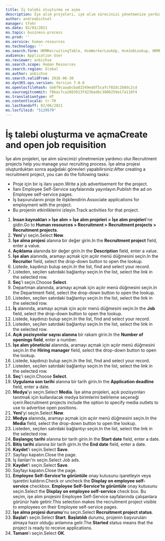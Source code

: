 ```yaml
---
title: İş talebi oluşturma ve açma
description: İşe alım projeleri, işe alım sürecinizi yönetmenize yardımcı olur.
author: andreabichsel
manager: tfehr
ms.date: 02/03/2021
ms.topic: business-process
ms.prod: ''
ms.service: human-resources
ms.technology: ''
ms.search.form: HRMRecruitingTable, HcmWorkerLookUp, HcmJobLookup, HRMRecruitingMedia, HRMRecruitingJobAd, HcmPersonnelManagementWorkspace
audience: Application User
ms.reviewer: anbichse
ms.search.scope: Human Resources
ms.search.region: Global
ms.author: anbichse
ms.search.validFrom: 2016-06-30
ms.dyn365.ops.version: Version 7.0.0
ms.openlocfilehash: da6f9caaabcba81549eddf5cafcf02dc2b0dc2cd
ms.sourcegitcommit: f8bac7ca2803913fd236adbc3806259a17a110f4
ms.translationtype: HT
ms.contentlocale: tr-TR
ms.lasthandoff: 02/06/2021
ms.locfileid: "5129579"
---
```

# <a name="create-and-open-job-requisition"></a><span data-ttu-id="4764f-103">İş talebi oluşturma ve açma</span><span class="sxs-lookup"><span data-stu-id="4764f-103">Create and open job requisition</span></span>

<span data-ttu-id="4764f-104">İşe alım projeleri, işe alım sürecinizi yönetmenize yardımcı olur.</span><span class="sxs-lookup"><span data-stu-id="4764f-104">Recruitment projects help you manage your recruiting process.</span></span> <span data-ttu-id="4764f-105">İşe alma projesi oluşturduktan sonra aşağıdaki görevleri yapabilirsiniz:</span><span class="sxs-lookup"><span data-stu-id="4764f-105">After creating a recruitment project, you can do the following tasks:</span></span>

- <span data-ttu-id="4764f-106">Proje için bir iş ilanı yazın.</span><span class="sxs-lookup"><span data-stu-id="4764f-106">Write a job advertisement for the project.</span></span>
- <span data-ttu-id="4764f-107">İlanı Employee Self-Service sayfalarında yayınlayın.</span><span class="sxs-lookup"><span data-stu-id="4764f-107">Publish the ad on Employee self-service pages.</span></span>
- <span data-ttu-id="4764f-108">İş başvurularını proje ile ilişkilendirin.</span><span class="sxs-lookup"><span data-stu-id="4764f-108">Associate applications for employment with the project.</span></span>
- <span data-ttu-id="4764f-109">Bu projenin etkinliklerini izleyin.</span><span class="sxs-lookup"><span data-stu-id="4764f-109">Track activities for that project.</span></span> 

1. <span data-ttu-id="4764f-110">**İnsan kaynakları > İşe alım > İşe alım projeleri > İşe alım projeleri**'ne gidin.</span><span class="sxs-lookup"><span data-stu-id="4764f-110">Go to **Human resources > Recruitment > Recruitment projects > Recruitment projects**.</span></span>
2. <span data-ttu-id="4764f-111">**Yeni**'yi seçin.</span><span class="sxs-lookup"><span data-stu-id="4764f-111">Select **New**.</span></span>
3. <span data-ttu-id="4764f-112">**İşe alma projesi** alanına bir değer girin.</span><span class="sxs-lookup"><span data-stu-id="4764f-112">In the **Recruitment project** field, enter a value.</span></span>
4. <span data-ttu-id="4764f-113">**Açıklama** alanında bir değer girin.</span><span class="sxs-lookup"><span data-stu-id="4764f-113">In the **Description** field, enter a value.</span></span>
5. <span data-ttu-id="4764f-114">**İşe alan** alanında, aramayı açmak için açılır menü düğmesini seçin.</span><span class="sxs-lookup"><span data-stu-id="4764f-114">In the **Recruiter** field, select the drop-down button to open the lookup.</span></span>
6. <span data-ttu-id="4764f-115">Listede, kaydınızı bulup seçin.</span><span class="sxs-lookup"><span data-stu-id="4764f-115">In the list, find and select your record.</span></span>
7. <span data-ttu-id="4764f-116">Listeden, seçilen satırdaki bağlantıyı seçin.</span><span class="sxs-lookup"><span data-stu-id="4764f-116">In the list, select the link in the selected row.</span></span>
8. <span data-ttu-id="4764f-117">**Seç**'i seçin.</span><span class="sxs-lookup"><span data-stu-id="4764f-117">Choose **Select**.</span></span>
9. <span data-ttu-id="4764f-118">Departman alanında, aramayı açmak için açılır menü düğmesini seçin.</span><span class="sxs-lookup"><span data-stu-id="4764f-118">In the Department field, select the drop-down button to open the lookup.</span></span>
10. <span data-ttu-id="4764f-119">Listeden, seçilen satırdaki bağlantıyı seçin.</span><span class="sxs-lookup"><span data-stu-id="4764f-119">In the list, select the link in the selected row.</span></span>
11. <span data-ttu-id="4764f-120">**İş** alanında, aramayı açmak için açılır menü düğmesini seçin.</span><span class="sxs-lookup"><span data-stu-id="4764f-120">In the **Job** field, select the drop-down button to open the lookup.</span></span>
12. <span data-ttu-id="4764f-121">Listede, kaydınızı bulup seçin.</span><span class="sxs-lookup"><span data-stu-id="4764f-121">In the list, find and select your record.</span></span>
13. <span data-ttu-id="4764f-122">Listeden, seçilen satırdaki bağlantıyı seçin.</span><span class="sxs-lookup"><span data-stu-id="4764f-122">In the list, select the link in the selected row.</span></span>
14. <span data-ttu-id="4764f-123">**Açık pozisyonlar sayısı alanına** bir rakam girin.</span><span class="sxs-lookup"><span data-stu-id="4764f-123">In the **Number of openings field**, enter a number.</span></span>
15. <span data-ttu-id="4764f-124">**İşe alım yöneticisi** alanında, aramayı açmak için açılır menü düğmesini seçin.</span><span class="sxs-lookup"><span data-stu-id="4764f-124">In the **Hiring manager** field, select the drop-down button to open the lookup.</span></span>
16. <span data-ttu-id="4764f-125">Listede, kaydınızı bulup seçin.</span><span class="sxs-lookup"><span data-stu-id="4764f-125">In the list, find and select your record.</span></span>
17. <span data-ttu-id="4764f-126">Listeden, seçilen satırdaki bağlantıyı seçin.</span><span class="sxs-lookup"><span data-stu-id="4764f-126">In the list, select the link in the selected row.</span></span>
18. <span data-ttu-id="4764f-127">**Seç**'i seçin.</span><span class="sxs-lookup"><span data-stu-id="4764f-127">Choose **Select**.</span></span>
19. <span data-ttu-id="4764f-128">**Uygulama son tarihi** alanına bir tarih girin.</span><span class="sxs-lookup"><span data-stu-id="4764f-128">In the **Application deadline** field, enter a date.</span></span>
20. <span data-ttu-id="4764f-129">**Medya**'yı seçin.</span><span class="sxs-lookup"><span data-stu-id="4764f-129">Select **Media**.</span></span> <span data-ttu-id="4764f-130">İşe alma projeleri, açık pozisyonları tanıtmak için kullanılacak medya birimlerini belirleme seçeneği içerir.</span><span class="sxs-lookup"><span data-stu-id="4764f-130">Recruitment projects include the option to specify media outlets to use to advertise open positions.</span></span>  
21. <span data-ttu-id="4764f-131">**Yeni**'yi seçin.</span><span class="sxs-lookup"><span data-stu-id="4764f-131">Select **New**.</span></span>
22. <span data-ttu-id="4764f-132">**Medya** alanında, aramayı açmak için açılır menü düğmesini seçin.</span><span class="sxs-lookup"><span data-stu-id="4764f-132">In the **Media** field, select the drop-down button to open the lookup.</span></span>
23. <span data-ttu-id="4764f-133">Listeden, seçilen satırdaki bağlantıyı seçin.</span><span class="sxs-lookup"><span data-stu-id="4764f-133">In the list, select the link in the selected row.</span></span>
24. <span data-ttu-id="4764f-134">**Başlangıç tarihi** alanına bir tarih girin.</span><span class="sxs-lookup"><span data-stu-id="4764f-134">In the **Start date** field, enter a date.</span></span>
25. <span data-ttu-id="4764f-135">**Bitiş tarihi** alanına bir tarih girin.</span><span class="sxs-lookup"><span data-stu-id="4764f-135">In the **End date** field, enter a date.</span></span>
26. <span data-ttu-id="4764f-136">**Kaydet**'i seçin.</span><span class="sxs-lookup"><span data-stu-id="4764f-136">Select **Save**.</span></span>
27. <span data-ttu-id="4764f-137">Sayfayı kapatın.</span><span class="sxs-lookup"><span data-stu-id="4764f-137">Close the page.</span></span>
28. <span data-ttu-id="4764f-138">İş ilanları'nı seçin.</span><span class="sxs-lookup"><span data-stu-id="4764f-138">Select Job ads.</span></span>
29. <span data-ttu-id="4764f-139">**Kaydet**'i seçin.</span><span class="sxs-lookup"><span data-stu-id="4764f-139">Select **Save**.</span></span>
30. <span data-ttu-id="4764f-140">Sayfayı kapatın.</span><span class="sxs-lookup"><span data-stu-id="4764f-140">Close the page.</span></span>
31. <span data-ttu-id="4764f-141">**Employee Self-Service'te görüntüle** onay kutusunu işaretleyin veya işaretini kaldırın.</span><span class="sxs-lookup"><span data-stu-id="4764f-141">Check or uncheck the **Display on employee self-service** checkbox.</span></span> <span data-ttu-id="4764f-142">**Employee Self-Service'te görüntüle** onay kutusunu seçin.</span><span class="sxs-lookup"><span data-stu-id="4764f-142">Select the **Display on employee self-service** check box.</span></span> <span data-ttu-id="4764f-143">Bu seçim, işe alım projesini Employee Self-Service sayfalarında çalışanlara görünür hale getirir.</span><span class="sxs-lookup"><span data-stu-id="4764f-143">This selection makes the recruitment project visible to employees on their Employee self-service pages.</span></span>
32. <span data-ttu-id="4764f-144">**İşe alma projesi durumu**'nu seçin.</span><span class="sxs-lookup"><span data-stu-id="4764f-144">Select **Recruitment project status**.</span></span>
33. <span data-ttu-id="4764f-145">**Başlat**'ı seçin.</span><span class="sxs-lookup"><span data-stu-id="4764f-145">Select **Start**.</span></span> <span data-ttu-id="4764f-146">**Başlatıldı** durumu, projenin başvuruları almaya hazır olduğu anlamına gelir.</span><span class="sxs-lookup"><span data-stu-id="4764f-146">The **Started** status means that the project is ready to receive applications.</span></span>  
34. <span data-ttu-id="4764f-147">**Tamam**'ı seçin.</span><span class="sxs-lookup"><span data-stu-id="4764f-147">Select **OK**.</span></span>